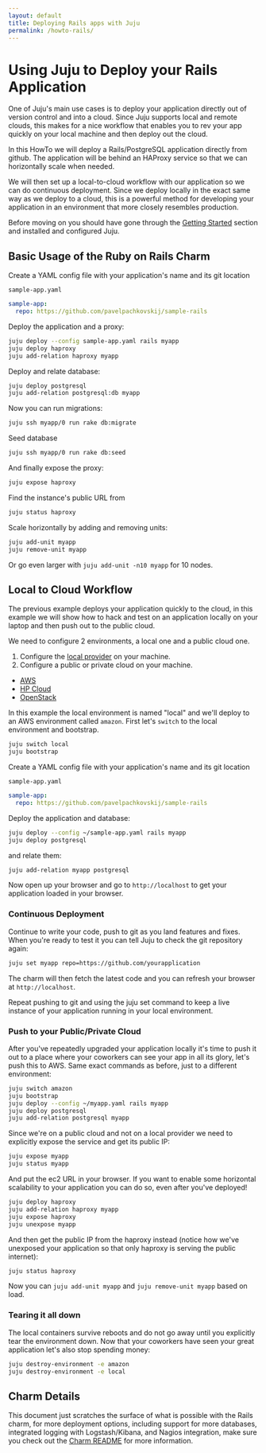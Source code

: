 ```yaml
---
layout: default
title: Deploying Rails apps with Juju  
permalink: /howto-rails/
---
```


#  Using Juju to Deploy your Rails Application

One of Juju's main use cases is to deploy your application directly out of
version control and into a cloud. Since Juju supports local and remote clouds,
this makes for a nice workflow that enables you to rev your app quickly on your
local machine and then deploy out the cloud.

In this HowTo we will deploy a Rails/PostgreSQL application directly from
github. The application will be behind an HAProxy service so that we can
horizontally scale when needed.

We will then set up a local-to-cloud workflow with our application so we can do
continuous deployment. Since we deploy locally in the exact same way as we
deploy to a cloud, this is a powerful method for developing your application in
an environment that more closely resembles production.

Before moving on you should have gone through the [Getting Started](getting-started.html)
section and installed and configured Juju.

##  Basic Usage of the Ruby on Rails Charm

Create a YAML config file with your application's name and its git location

`sample-app.yaml`

```yaml
sample-app:
  repo: https://github.com/pavelpachkovskij/sample-rails
```

Deploy the application and a proxy:

```bash
juju deploy --config sample-app.yaml rails myapp
juju deploy haproxy
juju add-relation haproxy myapp
```

Deploy and relate database:

```bash
juju deploy postgresql
juju add-relation postgresql:db myapp
```

Now you can run migrations:

```bash
juju ssh myapp/0 run rake db:migrate
```

Seed database

```bash
juju ssh myapp/0 run rake db:seed
```

And finally expose the proxy:

```bash
juju expose haproxy
```

Find the instance's public URL from

```bash
juju status haproxy
```

Scale horizontally by adding and removing units:

```bash
juju add-unit myapp
juju remove-unit myapp
```

Or go even larger with `juju add-unit -n10 myapp` for 10 nodes.

##  Local to Cloud Workflow

The previous example deploys your application quickly to the cloud, in this
example we will show how to hack and test on an application locally on your
laptop and then push out to the public cloud.

We need to configure 2 environments, a local one and a public cloud one.

1. Configure the [local provider](./config-local.html) on your machine.
1. Configure a public or private cloud on your machine.
  - [AWS](./config-aws.html)
  - [HP Cloud](./config-hpcloud.html)
  - [OpenStack](./config-openstack.html)

In this example the local environment is named "local" and we'll deploy to an
AWS environment called `amazon`. First let's `switch` to the local environment
and bootstrap.

```bash
juju switch local
juju bootstrap
```

Create a YAML config file with your application's name and its git location

`sample-app.yaml`

```yaml
sample-app:
  repo: https://github.com/pavelpachkovskij/sample-rails
```

Deploy the application and database:

```bash
juju deploy --config ~/sample-app.yaml rails myapp
juju deploy postgresql
```

and relate them:

```bash
juju add-relation myapp postgresql
```

Now open up your browser and go to `http://localhost` to get your application
loaded in your browser.


###  Continuous Deployment

Continue to write your code, push to git as you land features and fixes. When
you're ready to test it you can tell Juju to check the git repository again:

```bash
juju set myapp repo=https://github.com/yourapplication
```

The charm will then fetch the latest code and you can refresh your browser at
`http://localhost`.

Repeat pushing to git and using the juju set command to keep a live instance of
your application running in your local environment.


###  Push to your Public/Private Cloud

After you've repeatedly upgraded your application locally it's time to push it
out to a place where your coworkers can see your app in all its glory, let's
push this to AWS. Same exact commands as before, just to a different
environment:

```bash
juju switch amazon
juju bootstrap
juju deploy --config ~/myapp.yaml rails myapp
juju deploy postgresql
juju add-relation postgresql myapp
```

Since we're on a public cloud and not on a local provider we need to explicitly
expose the service and get its public IP:

```bash
juju expose myapp
juju status myapp
```

And put the ec2 URL in your browser. If you want to enable some horizontal
scalability to your application you can do so, even after you've deployed!

```bash
juju deploy haproxy
juju add-relation haproxy myapp
juju expose haproxy
juju unexpose myapp
```

And then get the public IP from the haproxy instead (notice how we've unexposed
your application so that only haproxy is serving the public internet):

```bash
juju status haproxy
```

Now you can `juju add-unit myapp` and `juju remove-unit myapp` based on load.

###  Tearing it all down

The local containers survive reboots and do not go away until you explicitly
tear the environment down. Now that your coworkers have seen your great
application let's also stop spending money:

```bash
juju destroy-environment -e amazon
juju destroy-environment -e local
```


##  Charm Details

This document just scratches the surface of what is possible with the Rails
charm, for more deployment options, including support for more databases,
integrated logging with Logstash/Kibana, and Nagios integration, make sure you
check out the [Charm README](https://jujucharms.com/rails) for
more information.
